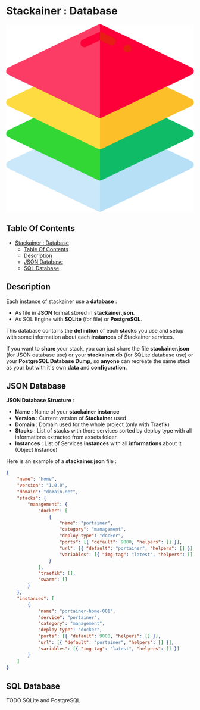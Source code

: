 # Stackainer : Database

![Icon](../icon.png)

## Table Of Contents

- [Stackainer : Database](#stackainer--database)
  - [Table Of Contents](#table-of-contents)
  - [Description](#description)
  - [JSON Database](#json-database)
  - [SQL Database](#sql-database)

## Description

Each instance of stackainer use a **database** :

- As file in **JSON** format stored in **stackainer.json**.
- As SQL Engine with **SQLite** (for file) or **PostgreSQL**.

This database contains the **definition** of each **stacks** you use and setup with some information about each **instances** of Stackainer services.

If you want to **share** your stack, you can just share the file **stackainer.json** (for JSON database use) or your **stackainer.db** (for SQLite database use) or your **PostgreSQL Database Dump**, so **anyone** can recreate the same stack as your but with it's own **data** and **configuration**.

## JSON Database

**JSON Database Structure** :

- **Name** : Name of your **stackainer instance**
- **Version** : Current version of **Stackainer** used
- **Domain** : Domain used for the whole project (only with Traefik)
- **Stacks** : List of stacks with there services sorted by deploy type with all informations extracted from assets folder.
- **Instances** : List of Services **Instances** with all **informations** about it (Object Instance)

Here is an example of a **stackainer.json** file :

```json
{
    "name": "home",
    "version": "1.0.0",
    "domain": "domain.net",
    "stacks": {
        "management": {
            "docker": [
                {
                    "name": "portainer",
                    "category": "management",
                    "deploy-type": "docker",
                    "ports": [{ "default": 9000, "helpers": [] }],
                    "url": [{ "default": "portainer", "helpers": [] }],
                    "variables": [{ "img-tag": "latest", "helpers": [] }]
                }
            ],
            "traefik": [],
            "swarm": []
        }
    },
    "instances": [
        {
            "name": "portainer-home-001",
            "service": "portainer",
            "category": "management",
            "deploy-type": "docker",
            "ports": [{ "default": 9000, "helpers": [] }],
            "url": [{ "default": "portainer", "helpers": [] }],
            "variables": [{ "img-tag": "latest", "helpers": [] }]
        }
    ]
}
```

## SQL Database

TODO SQLite and PostgreSQL
